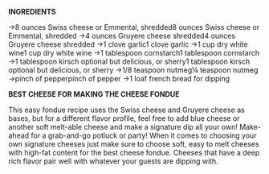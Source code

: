 **INGREDIENTS**

->8 ounces Swiss cheese or Emmental, shredded8 ounces Swiss cheese or Emmental, shredded
->4 ounces Gruyere cheese shredded4 ounces Gruyere cheese shredded
->1 clove garlic1 clove garlic
->1 cup dry white wine1 cup dry white wine
->1 tablespoon cornstarch1 tablespoon cornstarch
->1 tablespoon kirsch optional but delicious, or sherry1 tablespoon kirsch optional but delicious, or sherry
->1/8 teaspoon nutmeg⅛ teaspoon nutmeg
->pinch of pepperpinch of pepper
->1 loaf french bread for dipping

**BEST CHEESE FOR MAKING THE CHEESE FONDUE**

This easy fondue recipe uses the Swiss cheese and Gruyere cheese as bases, but for a different flavor profile, feel free to add blue cheese or another soft melt-able cheese and make a signature dip all your own! Make-ahead for a grab-and-go potluck or party! When it comes to choosing your own signature cheeses just make sure to choose soft, easy to melt cheeses with high-fat content for the best cheese fondue. Cheeses that have a deep rich flavor pair well with whatever your guests are dipping with.